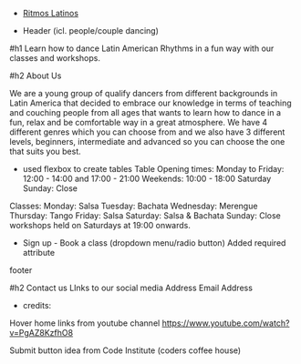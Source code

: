  - [Ritmos Latinos](https://www.ritmoslatinos.com)

- Header (icl. people/couple dancing)

#h1 Learn how to dance Latin American Rhythms in a fun way with our classes and workshops.

#h2 About Us

We are a young group of qualify dancers from different backgrounds in Latin America 
that decided to embrace our knowledge in terms of teaching and couching people from all ages
that wants to learn how to dance in a fun, relax and be comfortable way in a great atmosphere.  We have 4 different genres which you can choose from and we also have 3 different levels, beginners, intermediate and advanced so you can choose the one that suits you best.

- used flexbox to create tables
Table
Opening times:
Monday to Friday: 12:00 - 14:00 and 17:00 - 21:00
Weekends:  10:00 - 18:00 Saturday 
Sunday: Close

Classes:
Monday: Salsa
Tuesday: Bachata
Wednesday: Merengue
Thursday: Tango
Friday: Salsa
Saturday: Salsa & Bachata
Sunday: Close  
workshops held on Saturdays at 19:00 onwards.

- Sign up - Book a class (dropdown menu/radio button) Added required attribute

footer

#h2 Contact us
LInks to our social media
Address
Email Address


- credits:

 Hover home links from youtube channel https://www.youtube.com/watch?v=PgAZ8KzfhO8

 Submit button idea from Code Institute (coders coffee house)